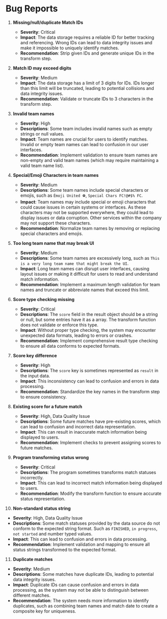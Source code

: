 # Bug Reports

1. **Missing/null/duplicate Match IDs**
   - **Severity**: Critical
   - **Impact**: The data storage requires a reliable ID for better tracking and referencing. Wrong IDs can lead to data integrity issues and make it impossible to uniquely identify matches.
   - **Recommendation**: Strip given IDs and generate unique IDs in the transform step.

2. **Match ID may exceed digits**
   - **Severity**: Medium
   - **Impact**: The data storage has a limit of 3 digits for IDs. IDs longer than this limit will be truncated, leading to potential collisions and data integrity issues.
   - **Recommendation**: Validate or truncate IDs to 3 characters in the transform step.

3. **Invalid team names**
   - **Severity**: High
   - **Descriptions**: Some team includes invalid names such as empty strings or null values.
   - **Impact**: Team names are crucial for users to identify matches. Invalid or empty team names can lead to confusion in our user interfaces.
   - **Recommendation**: Implement validation to ensure team names are non-empty and valid team names (which may require maintaining a valid team name list).

4. **Special/Emoji Characters in team names**
   - **Severity**: Medium
   - **Descriptions**: Some team names include special characters or emojis, such as `Émoji United ⚽`, `Special Chars FC!@#$% FC`.
   - **Impact**: Team names may include special or emoji characters that could cause issues in certain systems or interfaces. As these characters may not be supported everywhere, they could lead to display issues or data corruption. Other services within the company may not support these characters.
   - **Recommendation**: Normalize team names by removing or replacing special characters and emojis.

5. **Too long team name that may break UI**
   - **Severity**: Medium
   - **Descriptions**: Some team names are excessively long, such as `This is a very long team name that might break the UI`.
   - **Impact**: Long team names can disrupt user interfaces, causing layout issues or making it difficult for users to read and understand match information.
   - **Recommendation**: Implement a maximum length validation for team names and truncate or abbreviate names that exceed this limit.

6. **Score type checking missing**
   - **Severity**: Critical
   - **Descriptions**: The `score` field in the result object should be a string or null, but some entries have it as a array. The transform function does not validate or enforce this type.
   - **Impact**: Without proper type checking, the system may encounter unexpected data formats, leading to errors or crashes.
   - **Recommendation**: Implement comprehensive result type checking to ensure all data conforms to expected formats.

7. **Score key difference**
   - **Severity**: High
   - **Descriptions**: The `score` key is sometimes represented as `result` in the input data.
   - **Impact**: This inconsistency can lead to confusion and errors in data processing.
   - **Recommendation**: Standardize the key names in the transform step to ensure consistency.

8. **Existing score for a future match**
   - **Severity**: High, Data Quality Issue
   - **Descriptions**: Some future matches have pre-existing scores, which can lead to confusion and incorrect data representation.
   - **Impact**: This can result in inaccurate match information being displayed to users.
   - **Recommendation**: Implement checks to prevent assigning scores to future matches.

9. **Program transforming status wrong**
   - **Severity**: Critical
   - **Descriptions**: The program sometimes transforms match statuses incorrectly.
   - **Impact**: This can lead to incorrect match information being displayed to users.
   - **Recommendation**: Modify the transform function to ensure accurate status representation.

10. **Non-standard status string**
   - **Severity**: High, Data Quality Issue
   - **Descriptions**: Some match statuses provided by the data source do not conform to the expected string format. Such as `FINISHED`, `in progress`, `not started` and number typed values.
   - **Impact**: This can lead to confusion and errors in data processing.
   - **Recommendation**: Implement validation and mapping to ensure all status strings transformed to the expected format.

11. **Duplicate matches**
   - **Severity**: Medium
   - **Descriptions**: Some matches have duplicate IDs, leading to potential data integrity issues.
   - **Impact**: Duplicate IDs can cause confusion and errors in data processing, as the system may not be able to distinguish between different matches.
   - **Recommendation**: The system needs more information to identify duplicates, such as combining team names and match date to create a composite key for uniqueness.